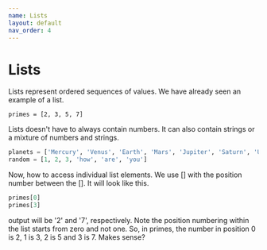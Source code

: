 ```yaml
---
name: Lists
layout: default
nav_order: 4
---
```


# Lists

Lists represent ordered sequences of values. We have already seen an example of a list.

```
primes = [2, 3, 5, 7]
```

Lists doesn't have to always contain numbers. It can also contain strings or a mixture of numbers and strings.

```python
planets = ['Mercury', 'Venus', 'Earth', 'Mars', 'Jupiter', 'Saturn', 'Uranus', 'Neptune']
random = [1, 2, 3, 'how', 'are', 'you']
```

Now, how to access individual list elements. We use [] with the position number between the []. It will look like this.

```python
primes[0]
primes[3]
```
output will be '2' and '7', respectively. Note the position numbering within the list starts from zero and not one. So, in primes, the number in position 0 is 2, 1 is 3, 2 is 5 and 3 is 7. Makes sense?


